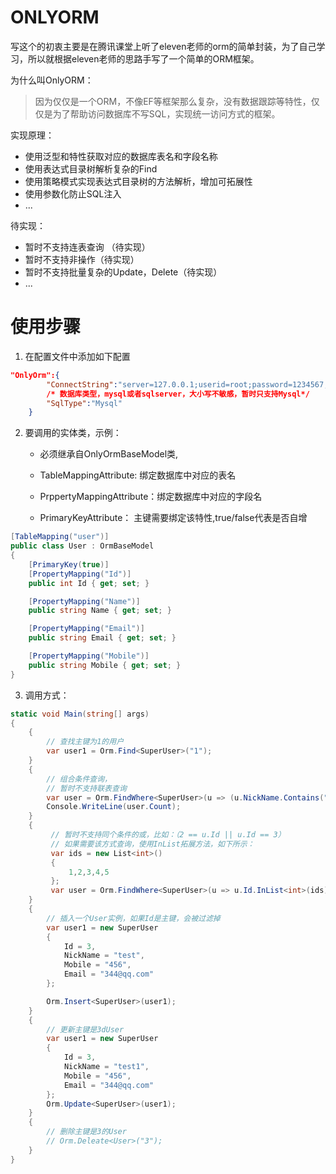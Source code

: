 # ONLYORM

写这个的初衷主要是在腾讯课堂上听了eleven老师的orm的简单封装，为了自己学习，所以就根据eleven老师的思路手写了一个简单的ORM框架。

为什么叫OnlyORM：

> 因为仅仅是一个ORM，不像EF等框架那么复杂，没有数据跟踪等特性，仅仅是为了帮助访问数据库不写SQL，实现统一访问方式的框架。

实现原理：

- 使用泛型和特性获取对应的数据库表名和字段名称
- 使用表达式目录树解析复杂的Find
- 使用策略模式实现表达式目录树的方法解析，增加可拓展性
- 使用参数化防止SQL注入
- ...

待实现：

- 暂时不支持连表查询 （待实现）
- 暂时不支持非操作（待实现）
- 暂时不支持批量复杂的Update，Delete（待实现）
- ...

# 使用步骤

1. 在配置文件中添加如下配置

```json
"OnlyOrm":{
        "ConnectString":"server=127.0.0.1;userid=root;password=1234567;database=study;",
    	/* 数据库类型，mysql或者sqlserver，大小写不敏感，暂时只支持Mysql*/
        "SqlType":"Mysql"
    }
```

2. 要调用的实体类，示例：

   - 必须继承自OnlyOrmBaseModel类,

   - TableMappingAttribute:  绑定数据库中对应的表名
   - PrppertyMappingAttribute：绑定数据库中对应的字段名
   - PrimaryKeyAttribute： 主键需要绑定该特性,true/false代表是否自增

```c#
[TableMapping("user")]
public class User : OrmBaseModel
{
    [PrimaryKey(true)]
    [PropertyMapping("Id")]
    public int Id { get; set; }

    [PropertyMapping("Name")]
    public string Name { get; set; }

    [PropertyMapping("Email")]
    public string Email { get; set; }

    [PropertyMapping("Mobile")]
    public string Mobile { get; set; }
}
```

3. 调用方式：

```C#
static void Main(string[] args)
{
	{
        // 查找主键为1的用户
        var user1 = Orm.Find<SuperUser>("1");
    }
    {
        // 组合条件查询，
        // 暂时不支持联表查询
        var user = Orm.FindWhere<SuperUser>(u => (u.NickName.Contains("zhang") || 2 == u.Id));
        Console.WriteLine(user.Count);
    }
    {
         // 暂时不支持同个条件的或，比如：（2 == u.Id || u.Id == 3）
         // 如果需要该方式查询，使用InList拓展方法，如下所示：
         var ids = new List<int>()
         {
             1,2,3,4,5
         };
         var user = Orm.FindWhere<SuperUser>(u => u.Id.InList<int>(ids));
    }
    {
        // 插入一个User实例，如果Id是主键，会被过滤掉
        var user1 = new SuperUser
        {
            Id = 3,
            NickName = "test",
            Mobile = "456",
            Email = "344@qq.com"
        };

        Orm.Insert<SuperUser>(user1);
    }
    {
        // 更新主键是3dUser
        var user1 = new SuperUser
        {
            Id = 3,
            NickName = "test1",
            Mobile = "456",
            Email = "344@qq.com"
        };
        Orm.Update<SuperUser>(user1);
    }
    {
        // 删除主键是3的User
        // Orm.Deleate<User>("3");
    }
}
```

